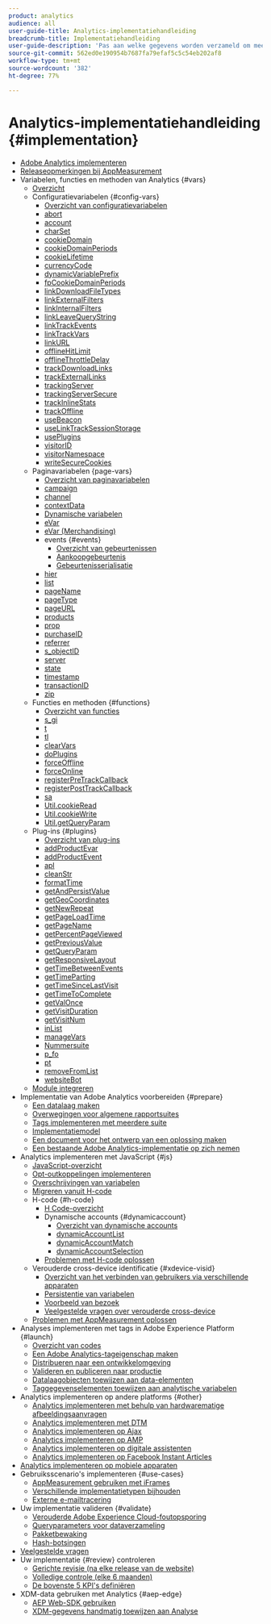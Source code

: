 ```yaml
---
product: analytics
audience: all
user-guide-title: Analytics-implementatiehandleiding
breadcrumb-title: Implementatiehandleiding
user-guide-description: 'Pas aan welke gegevens worden verzameld om meer uit Adobe Analytics te halen. '
source-git-commit: 562ed0e190954b7687fa79efaf5c5c54eb202af8
workflow-type: tm+mt
source-wordcount: '382'
ht-degree: 77%

---
```



# Analytics-implementatiehandleiding {#implementation}

+ [Adobe Analytics implementeren](home.md)
+ [Releaseopmerkingen bij AppMeasurement](appmeasurement-updates.md)
+ Variabelen, functies en methoden van Analytics {#vars}
   + [Overzicht](vars/overview.md)
   + Configuratievariabelen {#config-vars}
      + [Overzicht van configuratievariabelen](vars/config-vars/configuration-variables.md)
      + [abort](vars/config-vars/abort.md)
      + [account](vars/config-vars/account.md)
      + [charSet](vars/config-vars/charset.md)
      + [cookieDomain](vars/config-vars/cookiedomain.md)
      + [cookieDomainPeriods](vars/config-vars/cookiedomainperiods.md)
      + [cookieLifetime](vars/config-vars/cookielifetime.md)
      + [currencyCode](vars/config-vars/currencycode.md)
      + [dynamicVariablePrefix](vars/config-vars/dynamicvariableprefix.md)
      + [fpCookieDomainPeriods](vars/config-vars/fpcookiedomainperiods.md)
      + [linkDownloadFileTypes](vars/config-vars/linkdownloadfiletypes.md)
      + [linkExternalFilters](vars/config-vars/linkexternalfilters.md)
      + [linkInternalFilters](vars/config-vars/linkinternalfilters.md)
      + [linkLeaveQueryString](vars/config-vars/linkleavequerystring.md)
      + [linkTrackEvents](vars/config-vars/linktrackevents.md)
      + [linkTrackVars](vars/config-vars/linktrackvars.md)
      + [linkURL](vars/config-vars/linkurl.md)
      + [offlineHitLimit](vars/config-vars/offlinehitlimit.md)
      + [offlineThrottleDelay](vars/config-vars/offlinethrottledelay.md)
      + [trackDownloadLinks](vars/config-vars/trackdownloadlinks.md)
      + [trackExternalLinks](vars/config-vars/trackexternallinks.md)
      + [trackingServer](vars/config-vars/trackingserver.md)
      + [trackingServerSecure](vars/config-vars/trackingserversecure.md)
      + [trackInlineStats](vars/config-vars/trackinlinestats.md)
      + [trackOffline](vars/config-vars/trackoffline.md)
      + [useBeacon](vars/config-vars/usebeacon.md)
      + [useLinkTrackSessionStorage](vars/config-vars/uselinktracksessionstorage.md)
      + [usePlugins](vars/config-vars/useplugins.md)
      + [visitorID](vars/config-vars/visitorid.md)
      + [visitorNamespace](vars/config-vars/visitornamespace.md)
      + [writeSecureCookies](vars/config-vars/writesecurecookies.md)
   + Paginavariabelen {page-vars}
      + [Overzicht van paginavariabelen](vars/page-vars/page-variables.md)
      + [campaign](vars/page-vars/campaign.md)
      + [channel](vars/page-vars/channel.md)
      + [contextData](vars/page-vars/contextdata.md)
      + [Dynamische variabelen](vars/page-vars/dynamic-variables.md)
      + [eVar](vars/page-vars/evar.md)
      + [eVar (Merchandising)](vars/page-vars/evar-merchandising.md)
      + events {#events}
         + [Overzicht van gebeurtenissen](vars/page-vars/events/events-overview.md)
         + [Aankoopgebeurtenis](vars/page-vars/events/event-purchase.md)
         + [Gebeurtenisserialisatie](vars/page-vars/events/event-serialization.md)
      + [hier](vars/page-vars/hier.md)
      + [list](vars/page-vars/list.md)
      + [pageName](vars/page-vars/pagename.md)
      + [pageType](vars/page-vars/pagetype.md)
      + [pageURL](vars/page-vars/pageurl.md)
      + [products](vars/page-vars/products.md)
      + [prop](vars/page-vars/prop.md)
      + [purchaseID](vars/page-vars/purchaseid.md)
      + [referrer](vars/page-vars/referrer.md)
      + [s_objectID](vars/page-vars/s-objectid.md)
      + [server](vars/page-vars/server.md)
      + [state](vars/page-vars/state.md)
      + [timestamp](vars/page-vars/timestamp.md)
      + [transactionID](vars/page-vars/transactionid.md)
      + [zip](vars/page-vars/zip.md)
   + Functies en methoden {#functions}
      + [Overzicht van functies](vars/functions/overview.md)
      + [s_gi](vars/functions/s-gi.md)
      + [t](vars/functions/t-method.md)
      + [tl](vars/functions/tl-method.md)
      + [clearVars](vars/functions/clearvars.md)
      + [doPlugins](vars/functions/doplugins.md)
      + [forceOffline](vars/functions/forceoffline.md)
      + [forceOnline](vars/functions/forceonline.md)
      + [registerPreTrackCallback](vars/functions/registerpretrackcallback.md)
      + [registerPostTrackCallback](vars/functions/registerposttrackcallback.md)
      + [sa](vars/functions/sa-method.md)
      + [Util.cookieRead](vars/functions/util-cookieread.md)
      + [Util.cookieWrite](vars/functions/util-cookiewrite.md)
      + [Util.getQueryParam](vars/functions/util-getqueryparam.md)
   + Plug-ins {#plugins}
      + [Overzicht van plug-ins](vars/plugins/impl-plugins.md)
      + [addProductEvar](vars/plugins/addproductevar.md)
      + [addProductEvent](vars/plugins/addproductevent.md)
      + [apl](vars/plugins/apl.md)
      + [cleanStr](vars/plugins/cleanstr.md)
      + [formatTime](vars/plugins/formattime.md)
      + [getAndPersistValue](vars/plugins/getandpersistvalue.md)
      + [getGeoCoordinates](vars/plugins/getgeocoordinates.md)
      + [getNewRepeat](vars/plugins/getnewrepeat.md)
      + [getPageLoadTime](vars/plugins/getpageloadtime.md)
      + [getPageName](vars/plugins/getpagename.md)
      + [getPercentPageViewed](vars/plugins/getpercentpageviewed.md)
      + [getPreviousValue](vars/plugins/getpreviousvalue.md)
      + [getQueryParam](vars/plugins/getqueryparam.md)
      + [getResponsiveLayout](vars/plugins/getresponsivelayout.md)
      + [getTimeBetweenEvents](vars/plugins/gettimebetweenevents.md)
      + [getTimeParting](vars/plugins/gettimeparting.md)
      + [getTimeSinceLastVisit](vars/plugins/gettimesincelastvisit.md)
      + [getTimeToComplete](vars/plugins/gettimetocomplete.md)
      + [getValOnce](vars/plugins/getvalonce.md)
      + [getVisitDuration](vars/plugins/getvisitduration.md)
      + [getVisitNum](vars/plugins/getvisitnum.md)
      + [inList](vars/plugins/inlist.md)
      + [manageVars](vars/plugins/managevars.md)
      + [Nummersuite](vars/plugins/numberssuite.md)
      + [p_fo](vars/plugins/p-fo.md)
      + [pt](vars/plugins/pt-plugin.md)
      + [removeFromList](vars/plugins/removefromlist.md)
      + [websiteBot](vars/plugins/websitebot.md)
   + [Module integreren](vars/integrate.md)
+ Implementatie van Adobe Analytics voorbereiden {#prepare}
   + [Een datalaag maken](prepare/data-layer.md)
   + [Overwegingen voor algemene rapportsuites](prepare/global-rs.md)
   + [Tags implementeren met meerdere suite](prepare/multi-suite-tagging.md)
   + [Implementatiemodel](prepare/implementation-modal.md)
   + [Een document voor het ontwerp van een oplossing maken](prepare/solution-design.md)
   + [Een bestaande Adobe Analytics-implementatie op zich nemen](prepare/existing-implementation.md)
+ Analytics implementeren met JavaScript {#js}
   + [JavaScript-overzicht](js/overview.md)
   + [Opt-outkoppelingen implementeren](js/opt-out.md)
   + [Overschrijvingen van variabelen](js/overrides.md)
   + [Migreren vanuit H-code](js/migrate-from-hcode.md)
   + H-code {#h-code}
      + [H Code-overzicht](js/h-code/overview.md)
      + Dynamische accounts {#dynamicaccount}
         + [Overzicht van dynamische accounts](js/h-code/dynamicaccount/overview.md)
         + [dynamicAccountList](js/h-code/dynamicaccount/dynamicaccountlist.md)
         + [dynamicAccountMatch](js/h-code/dynamicaccount/dynamicaccountmatch.md)
         + [dynamicAccountSelection](js/h-code/dynamicaccount/dynamicaccountselection.md)
      + [Problemen met H-code oplossen](js/h-code/troubleshooting.md)
   + Verouderde cross-device identificatie {#xdevice-visid}
      + [Overzicht van het verbinden van gebruikers via verschillende apparaten](js/xdevice-visid/xdevice-connecting.md)
      + [Persistentie van variabelen](js/xdevice-visid/variable-persistence.md)
      + [Voorbeeld van bezoek](js/xdevice-visid/visit-example.md)
      + [Veelgestelde vragen over verouderde cross-device](js/xdevice-visid/xdevice-faq.md)
   + [Problemen met AppMeasurement oplossen](js/troubleshooting.md)
+ Analyses implementeren met tags in Adobe Experience Platform {#launch}
   + [Overzicht van codes](launch/overview.md)
   + [Een Adobe Analytics-tageigenschap maken](launch/create-analytics-property.md)
   + [Distribueren naar een ontwikkelomgeving](launch/deploy-dev.md)
   + [Valideren en publiceren naar productie](launch/validate-publish-prod.md)
   + [Datalaagobjecten toewijzen aan data-elementen](launch/layer-to-elements.md)
   + [Taggegevenselementen toewijzen aan analytische variabelen](launch/elements-to-variable.md)
+ Analytics implementeren op andere platforms {#other}
   + [Analytics implementeren met behulp van hardwarematige afbeeldingsaanvragen](other/hardcoded.md)
   + [Analytics implementeren met DTM](other/dtm-implementation-overview.md)
   + [Analytics implementeren op Ajax](other/ajax.md)
   + [Analytics implementeren op AMP](other/amp.md)
   + [Analytics implementeren op digitale assistenten](other/digital-assistants.md)
   + [Analytics implementeren op Facebook Instant Articles](other/fb-instant-articles.md)
+ [Analytics implementeren op mobiele apparaten](mobile-device-sdk.md)
+ Gebruiksscenario&#39;s implementeren {#use-cases}
   + [AppMeasurement gebruiken met iFrames](use-cases/iframe.md)
   + [Verschillende implementatietypen bijhouden](use-cases/cross-type-implementation.md)
   + [Externe e-mailtracering](use-cases/email-external.md)
+ Uw implementatie valideren {#validate}
   + [Verouderde Adobe Experience Cloud-foutopsporing](validate/debugger.md)
   + [Queryparameters voor dataverzameling](validate/query-parameters.md)
   + [Pakketbewaking](validate/packet-monitor.md)
   + [Hash-botsingen](validate/hash-collisions.md)
+ [Veelgestelde vragen](faq.md)
+ Uw implementatie {#review} controleren
   + [Gerichte revisie (na elke release van de website)](review/focused-review.md)
   + [Volledige controle (elke 6 maanden)](review/full-review.md)
   + [De bovenste 5 KPI&#39;s definiëren](review/define-kpis.md)
+ XDM-data gebruiken met Analytics {#aep-edge}
   + [AEP Web-SDK gebruiken](aep-edge/xdmoverview.md)
   + [XDM-gegevens handmatig toewijzen aan Analyse](aep-edge/xdm-manual.md)